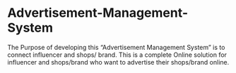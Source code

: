 # Advertisement-Management-System
The Purpose of developing this “Advertisement Management System” is to connect influencer and shops/
brand. This is a complete Online solution for influencer and shops/brand who want to advertise their
shops/brand online.
